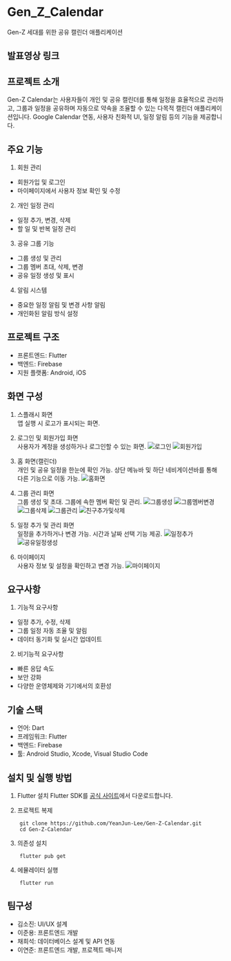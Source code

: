 # Gen_Z_Calendar
Gen-Z 세대를 위한 공유 캘린더 애플리케이션

## 발표영상 링크


## 프로젝트 소개
Gen-Z Calendar는 사용자들이 개인 및 공유 캘린더를 통해 일정을 효율적으로 관리하고, 그룹과 일정을 공유하며 자동으로 약속을 조율할 수 있는 다목적 캘린더 애플리케이션입니다. Google Calendar 연동, 사용자 친화적 UI, 일정 알림 등의 기능을 제공합니다.

## 주요 기능
1. 회원 관리
- 회원가입 및 로그인
- 마이페이지에서 사용자 정보 확인 및 수정

2. 개인 일정 관리
- 일정 추가, 변경, 삭제
- 할 일 및 반복 일정 관리

3. 공유 그룹 기능
- 그룹 생성 및 관리
- 그룹 멤버 초대, 삭제, 변경
- 공유 일정 생성 및 표시

4. 알림 시스템
- 중요한 일정 알림 및 변경 사항 알림
- 개인화된 알림 방식 설정

## 프로젝트 구조
- 프론트엔드: Flutter
- 백엔드: Firebase
- 지원 플랫폼: Android, iOS

## 화면 구성


1. 스플래시 화면  
    앱 실행 시 로고가 표시되는 화면.

2. 로그인 및 회원가입 화면  
    사용자가 계정을 생성하거나 로그인할 수 있는 화면.
    ![로그인](assets/로그인.png)
    ![회원가입](assets/회원가입.png)

3. 홈 화면(캘린더)  
    개인 및 공유 일정을 한눈에 확인 가능.
    상단 메뉴바 및 하단 네비게이션바를 통해 다른 기능으로 이동 가능.
    ![홈화면](assets/홈화면.png)

4. 그룹 관리 화면  
    그룹 생성 및 초대.
    그룹에 속한 멤버 확인 및 관리.
    ![그룹생성](assets/그룹생성.png)
    ![그룹멤버변경](assets/그룹변경.png)
    ![그룹삭제](assets/그룹삭제.png)
    ![그룹관리](assets/그룹관리.png)
    ![친구추가및삭제](assets/친구추가및삭제.png)

5. 일정 추가 및 관리 화면  
    일정을 추가하거나 변경 가능.
    시간과 날짜 선택 기능 제공.
    ![일정추가](assets/일정추가.png)
    ![공유일정생성](assets/공유일정생성.png)

6. 마이페이지  
    사용자 정보 및 설정을 확인하고 변경 가능.
    ![마이페이지](assets/마이페이지.png)

## 요구사항
1. 기능적 요구사항
- 일정 추가, 수정, 삭제
- 그룹 일정 자동 조율 및 알림
- 데이터 동기화 및 실시간 업데이트

2. 비기능적 요구사항
- 빠른 응답 속도
- 보안 강화
- 다양한 운영체제와 기기에서의 호환성

## 기술 스택
- 언어: Dart
- 프레임워크: Flutter
- 백엔드: Firebase
- 툴: Android Studio, Xcode, Visual Studio Code

## 설치 및 실행 방법
1. Flutter 설치
    Flutter SDK를 [공식 사이트](https://docs.flutter.dev/get-started/install)에서 다운로드합니다.

2. 프로젝트 복제

```
    git clone https://github.com/YeanJun-Lee/Gen-Z-Calendar.git
    cd Gen-Z-Calendar
```

3. 의존성 설치  
```
    flutter pub get
```

4. 에뮬레이터 실행  
```
    flutter run
```

## 팀구성
- 김소진: UI/UX 설계
- 이준용: 프론트엔드 개발
- 채희석: 데이터베이스 설계 및 API 연동
- 이연준: 프론트엔드 개발, 프로젝트 매니저

